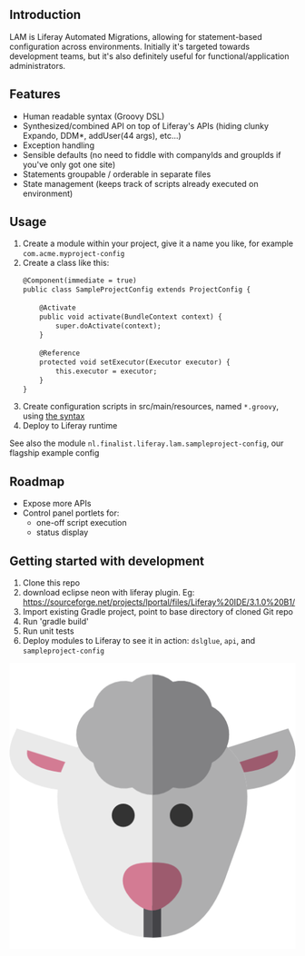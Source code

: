 ## Introduction

LAM is Liferay Automated Migrations, allowing for statement-based configuration across environments.
Initially it's targeted towards development teams, but it's also definitely useful for functional/application administrators. 

## Features

* Human readable syntax (Groovy DSL)
* Synthesized/combined API on top of Liferay's APIs (hiding clunky Expando, DDM*, addUser(44 args), etc...)
* Exception handling
* Sensible defaults (no need to fiddle with companyIds and groupIds if you've only got one site)
* Statements groupable / orderable in separate files
* State management (keeps track of scripts already executed on environment)

## Usage

1. Create a module within your project, give it a name you like, for example `com.acme.myproject-config`
2. Create a class like this:
    ````
    @Component(immediate = true)
    public class SampleProjectConfig extends ProjectConfig {
    
        @Activate
        public void activate(BundleContext context) {
            super.doActivate(context);
        }
    
        @Reference
        protected void setExecutor(Executor executor) {
            this.executor = executor;
        }
    }	
    ````
3. Create configuration scripts in src/main/resources, named `*.groovy`, using [the syntax](documentation.md) 
4. Deploy to Liferay runtime

See also the module `nl.finalist.liferay.lam.sampleproject-config`, our flagship example config


## Roadmap

* Expose more APIs
* Control panel portlets for:
    - one-off script execution
    - status display


## Getting started with development

1. Clone this repo
2. download eclipse neon with liferay plugin. 
		Eg:
		https://sourceforge.net/projects/lportal/files/Liferay%20IDE/3.1.0%20B1/
3. Import existing Gradle project, point to base directory of cloned Git repo
4. Run 'gradle build'
5. Run unit tests
6. Deploy modules to Liferay to see it in action: `dslglue`, `api`, and `sampleproject-config`


![Image of LAM](sheep.png)